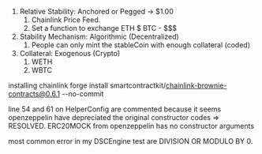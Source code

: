 1. Relative Stability: Anchored or Pegged -> $1.00
   1. Chainlink Price Feed.
   2. Set a function to exchange ETH $ BTC - $$$
2. Stability Mechanism: Algorithmic (Decentralized)
   1. People can only mint the stableCoin with enough collateral (coded)
3. Collateral: Exogenous (Crypto)
    1. WETH
    2. WBTC


installing chainlink 
forge install smartcontractkit/chainlink-brownie-contracts@0.6.1 --no-commit

line 54 and 61 on HelperConfig  are commented  because it seems openzeppelin have depreciated the original constructor codes => RESOLVED. ERC20MOCK from openzeppelin has no constructor arguments

most common error in my DSCEngine test are DIVISION OR MODULO BY 0.
